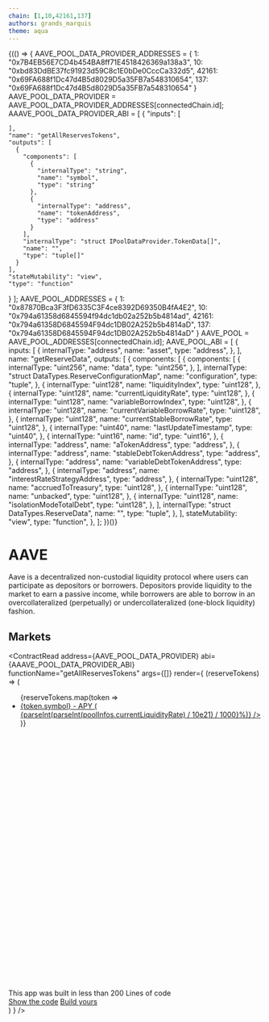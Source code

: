 ```yaml
---
chain: [1,10,42161,137]
authors: grands_marquis
theme: aqua
---
```


<div class="p-5">
  {(() => {
    AAVE_POOL_DATA_PROVIDER_ADDRESSES = {
        1: "0x7B4EB56E7CD4b454BA8ff71E4518426369a138a3",
        10: "0xbd83DdBE37fc91923d59C8c1E0bDe0CccCa332d5",
        42161: "0x69FA688f1Dc47d4B5d8029D5a35FB7a548310654",
        137: "0x69FA688f1Dc47d4B5d8029D5a35FB7a548310654"
    }
    AAVE_POOL_DATA_PROVIDER = AAVE_POOL_DATA_PROVIDER_ADDRESSES[connectedChain.id];
    AAAVE_POOL_DATA_PROVIDER_ABI = [
  {
    "inputs": [
      
    ],
    "name": "getAllReservesTokens",
    "outputs": [
      {
        "components": [
          {
            "internalType": "string",
            "name": "symbol",
            "type": "string"
          },
          {
            "internalType": "address",
            "name": "tokenAddress",
            "type": "address"
          }
        ],
        "internalType": "struct IPoolDataProvider.TokenData[]",
        "name": "",
        "type": "tuple[]"
      }
    ],
    "stateMutability": "view",
    "type": "function"
  }
    ];
    AAVE_POOL_ADDRESSES = {
        1: "0x87870Bca3F3fD6335C3F4ce8392D69350B4fA4E2",
        10: "0x794a61358d6845594f94dc1db02a252b5b4814ad",
        42161: "0x794a61358D6845594F94dc1DB02A252b5b4814aD",
        137: "0x794a61358D6845594F94dc1DB02A252b5b4814aD"
    }
    AAVE_POOL = AAVE_POOL_ADDRESSES[connectedChain.id];
    AAVE_POOL_ABI = [
      {
        inputs: [
          {
            internalType: "address",
            name: "asset",
            type: "address",
          },
        ],
        name: "getReserveData",
        outputs: [
          {
            components: [
              {
                components: [
                  {
                    internalType: "uint256",
                    name: "data",
                    type: "uint256",
                  },
                ],
                internalType: "struct DataTypes.ReserveConfigurationMap",
                name: "configuration",
                type: "tuple",
              },
              {
                internalType: "uint128",
                name: "liquidityIndex",
                type: "uint128",
              },
              {
                internalType: "uint128",
                name: "currentLiquidityRate",
                type: "uint128",
              },
              {
                internalType: "uint128",
                name: "variableBorrowIndex",
                type: "uint128",
              },
              {
                internalType: "uint128",
                name: "currentVariableBorrowRate",
                type: "uint128",
              },
              {
                internalType: "uint128",
                name: "currentStableBorrowRate",
                type: "uint128",
              },
              {
                internalType: "uint40",
                name: "lastUpdateTimestamp",
                type: "uint40",
              },
              {
                internalType: "uint16",
                name: "id",
                type: "uint16",
              },
              {
                internalType: "address",
                name: "aTokenAddress",
                type: "address",
              },
              {
                internalType: "address",
                name: "stableDebtTokenAddress",
                type: "address",
              },
              {
                internalType: "address",
                name: "variableDebtTokenAddress",
                type: "address",
              },
              {
                internalType: "address",
                name: "interestRateStrategyAddress",
                type: "address",
              },
              {
                internalType: "uint128",
                name: "accruedToTreasury",
                type: "uint128",
              },
              {
                internalType: "uint128",
                name: "unbacked",
                type: "uint128",
              },
              {
                internalType: "uint128",
                name: "isolationModeTotalDebt",
                type: "uint128",
              },
            ],
            internalType: "struct DataTypes.ReserveData",
            name: "",
            type: "tuple",
          },
        ],
        stateMutability: "view",
        type: "function",
      },
    ];
  })()}

<h1>AAVE</h1>

Aave is a decentralized non-custodial liquidity protocol where users can participate as depositors or borrowers. Depositors provide liquidity to the market to earn a passive income, while borrowers are able to borrow in an overcollateralized (perpetually) or undercollateralized (one-block liquidity) fashion.

## Markets

<ContractRead
address={AAVE_POOL_DATA_PROVIDER}
abi={AAAVE_POOL_DATA_PROVIDER_ABI}
functionName="getAllReservesTokens"
args={[]}
render={
(reserveTokens) => (
<div>
<ul>
{reserveTokens.map(token =>
    <li key={token.tokenAddress}>
      <a href={`/app/aave_pool?token=${token.tokenAddress}`}>{token.symbol} - APY <ContractRead
address={AAVE_POOL}
abi={AAVE_POOL_ABI}
functionName="getReserveData"
args={[token.tokenAddress]}
render={
(poolInfos) => (
<span>{parseInt(parseInt(poolInfos.currentLiquidityRate) / 10e21) / 1000}%</span>)} /></a>
</li>
)}
</ul>

<div class="mt-10 alert">
  <svg xmlns="http://www.w3.org/2000/svg" fill="none" viewBox="0 0 24 24" class="stroke-info shrink-0 w-6 h-6"><path stroke-linecap="round" stroke-linejoin="round" stroke-width="2" d="M13 16h-1v-4h-1m1-4h.01M21 12a9 9 0 11-18 0 9 9 0 0118 0z"></path></svg>
  <span>This app was built in less than 200 Lines of code</span>
  <div>
    <a href="https://docs.fastdapp.xyz/docs/templates/aave" class="btn btn-sm">Show the code</a>
    <a href="https://fastdapp.xyz/" class="btn btn-sm btn-primary">Build yours</a>
  </div>
</div>
</div>
        )
    }
/>

</div>
